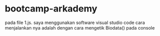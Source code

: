# bootcamp-arkademy
pada file 1.js. saya menggunakan software visual studio code
cara menjalankan nya adalah dengan cara mengetik Biodata() pada console
